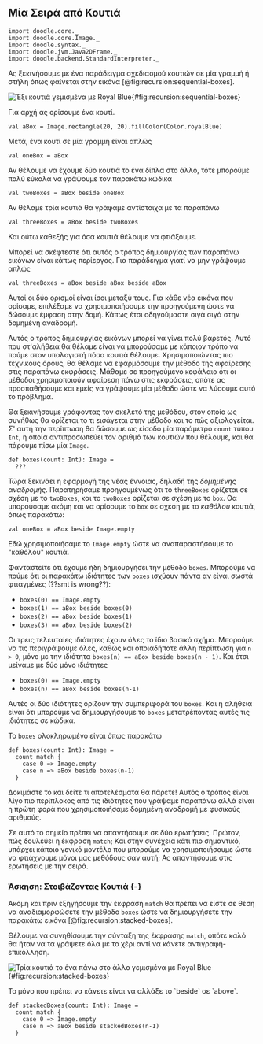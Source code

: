 ## Μία Σειρά από Κουτιά

```tut:invisible
import doodle.core._
import doodle.core.Image._
import doodle.syntax._
import doodle.jvm.Java2DFrame._
import doodle.backend.StandardInterpreter._
```

Ας ξεκινήσουμε με ένα παράδειγμα σχεδιασμού κουτιών σε μία γραμμή ή στήλη όπως φαίνεται στην εικόνα [@fig:recursion:sequential-boxes].

![Έξι κουτιά γεμισμένα με Royal Blue](./src/pages/recursion/sequential-boxes.pdf+svg){#fig:recursion:sequential-boxes}

Για αρχή ας ορίσουμε ένα κουτί.

```tut:book
val aBox = Image.rectangle(20, 20).fillColor(Color.royalBlue)
```

Μετά, ένα κουτί σε μία γραμμή είναι απλώς

```tut:book
val oneBox = aBox
```

Αν θέλουμε να έχουμε δύο κουτιά το ένα δίπλα στο άλλο, τότε μπορούμε πολύ εύκολα να γράψουμε τον παρακάτω κώδικα

```tut:book
val twoBoxes = aBox beside oneBox
```

Αν θέλαμε τρία κουτιά θα γράφαμε αντίστοιχα με τα παραπάνω

```tut:book
val threeBoxes = aBox beside twoBoxes
```

Και ούτω καθεξής για όσα κουτιά θέλουμε να φτιάξουμε.

Μπορεί να σκέφτεστε ότι αυτός ο τρόπος δημιουργίας των παραπάνω εικόνων είναι κάπως περίεργος.
Για παράδειγμα γιατί να μην γράψουμε απλώς

```tut:book
val threeBoxes = aBox beside aBox beside aBox
```

Αυτοί οι δύο ορισμοί είναι ίσοι μεταξύ τους.
Για κάθε νέα εικόνα που ορίσαμε, επιλέξαμε να χρησιμοποιήσουμε την προηγούμενη ώστε να δώσουμε έμφαση στην δομή. Κάπως έτσι οδηγούμαστε σιγά σιγά στην δομημένη αναδρομή.

Αυτός ο τρόπος δημιουργίας εικόνων μπορεί να γίνει πολύ βαρετός.
Αυτό που στ'αλήθεια θα θέλαμε είναι να μπορούσαμε με κάποιον τρόπο να πούμε στον υπολογιστή πόσα κουτιά θέλουμε.
Χρησιμοποιώντας πιο τεχνικούς όρους, θα θέλαμε να εφαρμόσουμε την μέθοδο της αφαίρεσης στις παραπάνω εκφράσεις.
Μάθαμε σε προηγούμενο κεφάλαιο ότι οι μέθοδοι χρησιμοποιούν αφαίρεση πάνω στις εκφράσεις, οπότε ας προσπαθήσουμε και εμείς να γράψουμε μία μέθοδο ώστε να λύσουμε αυτό το πρόβλημα.

Θα ξεκινήσουμε γράφοντας τον σκελετό της μεθόδου, στον οποίο ως συνήθως θα ορίζεται το τι εισάγεται στην μέθοδο και το πώς αξιολογείται.
Σ' αυτή την περίπτωση θα δώσουμε ως είσοδο μία παράμετρο `count` τύπου `Int`, η οποία αντιπροσωπεύει τον αριθμό των κουτιών που θέλουμε, και θα πάρουμε πίσω μία `Image`.

```tut:book
def boxes(count: Int): Image =
  ???
```

Τώρα ξεκινάει η εφαρμογή της νέας έννοιας, δηλαδή της *δομημένης αναδρομής*.
Παρατηρήσαμε προηγουμένως ότι το `threeBoxes` ορίζεται σε σχέση με το `twoBoxes`, και το `twoBoxes` ορίζεται σε σχέση με το `box`.
Θα μπορούσαμε ακόμη και να ορίσουμε το `box` σε σχέση με το *καθόλου* κουτιά, όπως παρακάτω:

```tut:book
val oneBox = aBox beside Image.empty
```

Εδώ χρησιμοποιήσαμε το `Image.empty` ώστε να αναπαραστήσουμε το "καθόλου" κουτιά.

Φανταστείτε ότι έχουμε ήδη δημιουργήσει την μέθοδο `boxes`.
Μπορούμε να πούμε ότι οι παρακάτω ιδιότητες των `boxes` ισχύουν πάντα αν είναι σωστά φτιαγμένες (??smt is wrong??):

- `boxes(0) == Image.empty`
- `boxes(1) == aBox beside boxes(0)`
- `boxes(2) == aBox beside boxes(1)`
- `boxes(3) == aBox beside boxes(2)`

Οι τρεις τελευταίες ιδιότητες έχουν όλες το ίδιο βασικό σχήμα.
Μπορούμε να τις περιγράψουμε όλες, καθώς και οποιαδήποτε άλλη περίπτωση για `n > 0`, μόνο με την ιδιότητα `boxes(n) == aBox beside boxes(n - 1)`.
Και έτσι μείναμε με δύο μόνο ιδιότητες

- `boxes(0) == Image.empty`
- `boxes(n) == aBox beside boxes(n-1)`

Αυτές οι δύο ιδιότητες ορίζουν την συμπεριφορά του `boxes`.
Και η αλήθεια είναι ότι μπορούμε να δημιουργήσουμε το `boxes` μετατρέποντας αυτές τις ιδιότητες σε κώδικα.

Το `boxes` ολοκληρωμένο είναι όπως παρακάτω

```tut:book
def boxes(count: Int): Image =
  count match {
    case 0 => Image.empty
    case n => aBox beside boxes(n-1)
  }
```

Δοκιμάστε το και δείτε τι αποτελέσματα θα πάρετε!
Αυτός ο τρόπος είναι λίγο πιο περίπλοκος από τις ιδιότητες που γράψαμε παραπάνω αλλά είναι η πρώτη φορά που χρησιμοποιήσαμε δομημένη αναδρομή με φυσικούς αριθμούς.

Σε αυτό το σημείο πρέπει να απαντήσουμε σε δύο ερωτήσεις.
Πρώτον, πώς δουλεύει η έκφραση `match`;
Και στην συνέχεια κάτι πιο σημαντικό, υπάρχει κάποιο γενικό μοντέλο που μπορούμε να χρησιμοποιήσουμε ώστε να φτιάχνουμε μόνοι μας μεθόδους σαν αυτή;
Ας απαντήσουμε στις ερωτήσεις με την σειρά.

### Άσκηση: Στοιβάζοντας Κουτιά {-}

Ακόμη και πριν εξηγήσουμε την έκφραση `match` θα πρέπει να είστε σε θέση να αναδιαμορφώσετε την μέθοδο `boxes` ώστε να δημιουργήσετε την παρακάτω εικόνα [@fig:recursion:stacked-boxes].

Θέλουμε να συνηθίσουμε την σύνταξη της έκφρασης `match`, οπότε καλό θα ήταν να τα γράψετε όλα με το χέρι αντί να κάνετε αντιγραφή-επικόλληση.

![Τρία κουτιά το ένα πάνω στο άλλο γεμισμένα με Royal Blue](./src/pages/recursion/sequential-boxes.pdf+svg){#fig:recursion:stacked-boxes}

<div class="solution">
Το μόνο που πρέπει να κάνετε είναι να αλλάξε το `beside` σε `above`.

```tut:book
def stackedBoxes(count: Int): Image =
  count match {
    case 0 => Image.empty
    case n => aBox beside stackedBoxes(n-1)
  }
```
</div>
